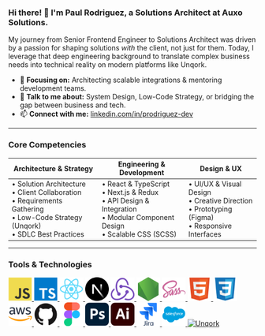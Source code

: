 ### Hi there! 👋 I'm Paul Rodriguez, a Solutions Architect at Auxo Solutions.

My journey from Senior Frontend Engineer to Solutions Architect was driven by a passion for shaping solutions *with* the client, not just for them. Today, I leverage that deep engineering background to translate complex business needs into technical reality on modern platforms like Unqork.

-   🌱 **Focusing on:** Architecting scalable integrations & mentoring development teams.
-   💬 **Talk to me about:** System Design, Low-Code Strategy, or bridging the gap between business and tech.
-   📫 **Connect with me:** [linkedin.com/in/prodriguez-dev](https://www.linkedin.com/in/prodriguez-dev)

---

### Core Competencies

| Architecture & Strategy                                                                                             | Engineering & Development                                                              | Design & UX                                                              |
| ------------------------------------------------------------------------------------------------------------------- | -------------------------------------------------------------------------------------- | ------------------------------------------------------------------------ |
| • Solution Architecture<br>• Client Collaboration<br>• Requirements Gathering<br>• Low-Code Strategy (Unqork)<br>• SDLC Best Practices | • React & TypeScript<br>• Next.js & Redux<br>• API Design & Integration<br>• Modular Component Design<br>• Scalable CSS (SCSS) | • UI/UX & Visual Design<br>• Creative Direction<br>• Prototyping (Figma)<br>• Responsive Interfaces |

---

### Tools & Technologies

<p align="left">
    <a href="https://developer.mozilla.org/en-US/docs/Web/JavaScript" target="_blank" rel="noreferrer">
        <img src="https://raw.githubusercontent.com/devicons/devicon/master/icons/javascript/javascript-original.svg" alt="JavaScript" width="48" height="48"/>
    </a>
    <a href="https://www.typescriptlang.org/" target="_blank" rel="noreferrer">
        <img src="https://raw.githubusercontent.com/devicons/devicon/master/icons/typescript/typescript-original.svg" alt="TypeScript" width="48" height="48"/>
    </a>
    <a href="https://react.dev/" target="_blank" rel="noreferrer">
        <img src="https://raw.githubusercontent.com/devicons/devicon/master/icons/react/react-original.svg" alt="React" width="48" height="48"/>
    </a>
    <a href="https://nextjs.org/" target="_blank" rel="noreferrer">
        <img src="https://raw.githubusercontent.com/devicons/devicon/master/icons/nextjs/nextjs-original.svg" alt="Next.js" width="48" height="48"/>
    </a>
    <a href="https://redux.js.org/" target="_blank" rel="noreferrer">
        <img src="https://raw.githubusercontent.com/devicons/devicon/master/icons/redux/redux-original.svg" alt="Redux" width="48" height="48"/>
    </a>
    <a href="https://nodejs.org/en" target="_blank" rel="noreferrer">
        <img src="https://raw.githubusercontent.com/devicons/devicon/master/icons/nodejs/nodejs-original.svg" alt="Node.js" width="48" height="48"/>
    </a>
    <a href="https://sass-lang.com/" target="_blank" rel="noreferrer">
        <img src="https://raw.githubusercontent.com/devicons/devicon/master/icons/sass/sass-original.svg" alt="Sass" width="48" height="48"/>
    </a>
    <a href="https://developer.mozilla.org/en-US/docs/Web/HTML" target="_blank" rel="noreferrer">
        <img src="https://raw.githubusercontent.com/devicons/devicon/master/icons/html5/html5-original.svg" alt="HTML5" width="48" height="48"/>
    </a>
    <a href="https://developer.mozilla.org/en-US/docs/Web/CSS" target="_blank" rel="noreferrer">
        <img src="https://raw.githubusercontent.com/devicons/devicon/master/icons/css3/css3-original.svg" alt="CSS3" width="48" height="48"/>
    </a>
    <a href="https://aws.amazon.com/" target="_blank" rel="noreferrer">
        <img src="https://raw.githubusercontent.com/devicons/devicon/master/icons/amazonwebservices/amazonwebservices-original-wordmark.svg" alt="AWS" width="48" height="48"/>
    </a>
    <a href="https://github.com/" target="_blank" rel="noreferrer">
        <img src="https://raw.githubusercontent.com/devicons/devicon/master/icons/github/github-original.svg" alt="GitHub" width="48" height="48"/>
    </a>
    <a href="https://www.figma.com/" target="_blank" rel="noreferrer">
        <img src="https://raw.githubusercontent.com/devicons/devicon/master/icons/figma/figma-original.svg" alt="Figma" width="48" height="48"/>
    </a>
    <a href="https://www.adobe.com/products/photoshop.html" target="_blank" rel="noreferrer">
        <img src="https://raw.githubusercontent.com/devicons/devicon/master/icons/photoshop/photoshop-plain.svg" alt="Photoshop" width="48" height="48"/>
    </a>
    <a href="https://www.adobe.com/products/illustrator.html" target="_blank" rel="noreferrer">
        <img src="https://raw.githubusercontent.com/devicons/devicon/master/icons/illustrator/illustrator-plain.svg" alt="Illustrator" width="48" height="48"/>
    </a>
    <a href="https://www.atlassian.com/software/jira" target="_blank" rel="noreferrer">
        <img src="https://raw.githubusercontent.com/devicons/devicon/master/icons/jira/jira-original-wordmark.svg" alt="Jira" width="48" height="48"/>
    </a>
    <a href="https://www.salesforce.com/" target="_blank" rel="noreferrer">
        <img src="https://raw.githubusercontent.com/devicons/devicon/master/icons/salesforce/salesforce-original.svg" alt="Salesforce" width="48" height="48"/>
    </a>
    <a href="https://www.unqork.com/" target="_blank" rel="noreferrer">
        <img src="https://unqork.com/wp-content/uploads/2024/09/Unqork_favicon_icon-1.png" alt="Unqork" width="48" height="48"/>
    </a>
</p>
